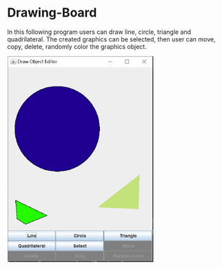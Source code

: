 # Drawing-Board

In this following program users can draw line, circle, triangle and quadrilateral. The created graphics can be selected, then user can move, copy, delete, randomly color the graphics object.

![Image](Editor.png)
